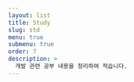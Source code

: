 ```yaml
---
layout: list
title: Study
slug: std
menu: true
submenu: true
order: 7
description: >
  개발 관련 공부 내용을 정리하여 적습니다.
---
```

